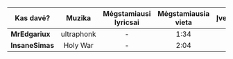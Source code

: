 | Kas davė?       |   Muzika   | Mėgstamiausi lyricsai | Mėgstamiausia vieta | Įvertinimas |
| --------------- |:----------:|:---------------------:|:-------------------:|:-----------:|
| **MrEdgariux**  | ultraphonk | -                     | 1:34                | 4            |
| **InsaneSimas** | Holy War   | -                      | 2:04                    | 4            |

